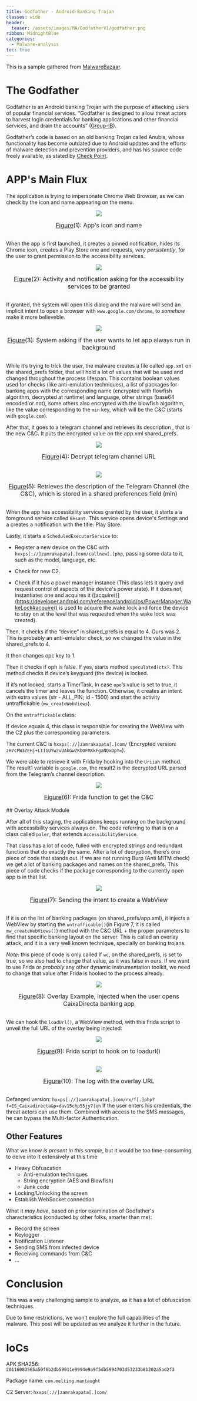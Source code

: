 ```yaml
---
title: Godfather - Android Banking Trojan 
classes: wide
header:
  teaser: /assets/images/MA/GodfatherV1/godfather.png
ribbon: MidnightBlue
categories:
  - Malware-analysis
toc: true
---
```


This is a sample gathered from [MalwareBazaar](https://bazaar.abuse.ch/sample/20116083565a50f6b2db59011e9994e9a9f5db5994703d53233b8b202a5ad2f3/).

# The Godfather

Godfather is an Android banking Trojan with the purpose of attacking users of popular financial services. “Godfather is designed to allow threat actors to harvest login credentials for banking applications and other financial services, and drain the accounts” ([Group-IB](https://www.group-ib.com/blog/godfather-trojan/)).

Godfather’s code is based on an old banking Trojan called Anubis, whose functionality has become outdated due to Android updates and the efforts of malware detection and prevention providers, and has his source code freely available, as stated by [Check Point](https://www.checkpoint.com/cyber-hub/threat-prevention/what-is-malware/anubis-malware/).

# APP's Main Flux
The application is trying to impersonate Chrome Web Browser, as we can check by the icon and name appearing on the menu.

<p align="center">
  <img src="\assets\images\MA\GodfatherV1\1.png" />
</p>
<center><font size="3"> <u>Figure</u>(1): App's icon and name<u></u> </font></center>
<br>

When the app is first launched, it creates a pinned notification, hides its Chrome icon, creates a Play Store one and requests, <i>very persistently</i>, for the user to grant permission to the accessibility services.

<p align="center">
  <img src="\assets\images\MA\GodfatherV1\2.png" />
</p>
<center><font size="3"> <u>Figure</u>(2): Activity and notification asking for the accessibility services to be granted <u></u> </font></center>
<br>

If granted, the system will open this dialog and the malware will send an implicit intent to open a browser with `www.google.com/chrome`, to <i>somehow</i> make it more believeble. 

<p align="center">
  <img src="\assets\images\MA\GodfatherV1\3.png" />
</p>
<center><font size="3"> <u>Figure</u>(3): System asking if the user wants to let app always run in background <u></u> </font></center>
<br>

While it’s trying to trick the user, the malware creates a file called `app.xml` on the shared_prefs folder, 
that will hold a lot of values that will be used and changed throughout the process lifespan. 
This contains boolean values used for checks (like anti-emulation techniques), a list of packages for banking apps with the corresponding name (encrypted with flowfish algorithm, decrypted at runtime) and language, other strings (base64 encoded or not), some others also encrypted with the blowfish algorithm, like the value corresponding to the `min` key, which will be the C&C (starts with `google.com`).

After that, it goes to a telegram channel and retrieves its description , that is the new C&C. It puts the encrypted value on the app.xml shared_prefs.

<p align="center">
  <img src="\assets\images\MA\GodfatherV1\4.png" />
</p>
<center><font size="3"> <u>Figure</u>(4): Decrypt telegram channel URL <u></u> </font></center>
<br>

<p align="center">
  <img src="\assets\images\MA\GodfatherV1\5.png" />
</p>
<center><font size="3"> <u>Figure</u>(5): Retrieves the description of the Telegram Channel (the C&C),  which is stored in a shared preferences field (min) <u></u> </font></center>
<br>

When the app has accessibility services granted by the user, it starts a a foreground service called `Besant`. This service opens device's Settings and a creates a notification with the title: Play Store.

Lastly, it starts a `ScheduledExecutorService` to:

- Register a new device on the C&C with `hxxps[://]zamrakapata[.]com/callnew[.]php`, passing some data to it, such as the model, language, etc.

- Check for new C2.

- Check if it has a power manager instance (This class lets it  query and request control of aspects of the device's power state). If it does not, instantiates one and acquires it ([acquire()](https://developer.android.com/reference/android/os/PowerManager.WakeLock#acquire() is used to acquire the wake lock and force the device to stay on at the level that was requested when the wake lock was created).

Then, it checks if the “device” in shared_prefs is equal to 4. Ours was 2. This is probably an anti-emulator check, so we changed the value in the shared_prefs to 4.

It then changes opc key to 1.

Then it checks if oph is false. If yes, starts method `speculated(ctx)`. This method checks if device’s keyguard (the device) is locked. 

If it’s not locked, starts a TimerTask. In case `opo`’s value is set to true, it cancels the timer and leaves the function. Otherwise, it creates an intent with extra values (str - ALL_PIN; id - 1500) and start the activity untraffickable (`mw_createWebViews`).

On the `untraffickable` class:

If device equals 4, this class is responsible for creating the WebView with the C2 plus the corresponding parameters.

The current C&C is `hxxps[://]zamrakapata[.]com/` (Encrypted version: `zH7cPW3ZEHj+LIIGUYw2vUAkGwZKbOFMXkFgaNQxDpY=`).

We were able to retrieve it with Frida by hooking into the `Uriiah` method. The result1 variable is `google.com`, the result2 is the decrypted URL parsed from the Telegram’s channel description.

<p align="center">
  <img src="\assets\images\MA\GodfatherV1\6.png" />
</p>
<center><font size="3"> <u>Figure</u>(6): Frida function to get the C&C <u></u> </font></center>
<br>
## Overlay Attack Module

After all of this staging, the applications keeps running on the background with accessibility services always on. The code referring to that is on a class called `paler`, that extends `AccessibilityService`.

That class has a lot of code, fulled with encrypted strings and redundant functions that do exactly the same. After a lot of decryption, there’s one piece of code that stands out. If we are not running Burp (Anti MITM check) we get a lot of banking packages and names on the shared_prefs. 
This piece of code checks if the package corresponding to the currently open app is in that list.

<p align="center">
  <img src="\assets\images\MA\GodfatherV1\7.png" />
</p>
<center><font size="3"> <u>Figure</u>(7): Sending the intent to create a WebView <u></u> </font></center>
<br>

If it is on the list of banking packages (on shared_prefs/app.xml), it injects a WebView by starting the `untrafficable()`(in Figure 7, it is called `mw_createWebViews()`) method with the C&C URL + the proper parameters to find that specific banking layout on the server. This is called an overlay attack, and it is a very well known technique, specially on banking trojans.

<i>Note</i>: this piece of code is only called if `wc`,  on the shared_prefs, is set to true, so we also had to change that value, as it was false in ours. If we want to use Frida or <i>probably</i> any other dynamic instrumentation toolkit, we need to change that value after Frida is hooked to the process already.

<p align="center">
  <img src="\assets\images\MA\GodfatherV1\8.png" />
</p>
<center><font size="3"> <u>Figure</u>(8): Overlay Example, injected when the user opens CaixaDirecta banking app <u></u> </font></center>
<br>

We can hook the `loadUrl()`, a WebView method, with this Frida script to unveil the full URL of the overlay being injected:
<p align="center">
  <img src="\assets\images\MA\GodfatherV1\9.png" />
</p>
<center><font size="3"> <u>Figure</u>(9): Frida script to hook on to loadurl() <u></u> </font></center>
<br>

<p align="center">
  <img src="\assets\images\MA\GodfatherV1\10.png" />
</p>
<center><font size="3"> <u>Figure</u>(10): The log with the overlay URL <u></u> </font></center>
<br>

Defanged version: `hxxps[://]zamrakapata[.]com/rx/f[.]php?f=ES_Caixadirecta&p=dav15chp55jy7|en`
If the user enters his credentials, the threat actors can use them. Combined with access to the SMS messages, he can bypass the Multi-factor Authentication.

## Other Features
What we know <i>is present in this sample</i>, but it would be too time-consuming to delve into it extensively at this time

- Heavy Obfuscation
    - Anti-emulation techniques
    - String encryption (AES and Blowfish)
    - Junk code
- Locking/Unlocking the screen
- Establish WebSocket connection

What it <i>may have</i>, based on prior examination of Godfather's characteristics (conducted by other folks, smarter than me):

- Record the screen
- Keylogger
- Notification Listener
- Sending SMS from infected device
- Receiving commands from C&C
- …

# Conclusion

This was a very challenging sample to analyze, as it has a lot of obfuscation techniques. 

Due to time restrictions, we won’t explore the full capabilities of the malware. This post will be updated as we analyze it further in the future.

# IoCs

APK SHA256: `20116083565a50f6b2db59011e9994e9a9f5db5994703d53233b8b202a5ad2f3`

Package name: `com.melting.mantaught`

C2 Server: `hxxps[://]zamrakapata[.]com/`


